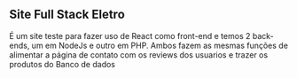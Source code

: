 <h2>Site Full Stack Eletro</h2>
<p>É um site teste para fazer uso de React como front-end e temos 2 back-ends, um em NodeJs e outro em PHP. Ambos fazem as mesmas funções de alimentar a página de contato com os reviews dos usuarios e trazer os produtos do Banco de dados</p>

